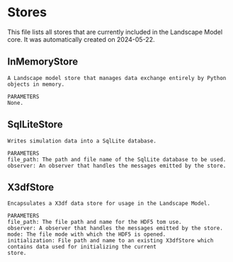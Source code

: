 # Stores
This file lists all stores that are currently included in the Landscape Model core.
It was automatically created on 2024-05-22.


## InMemoryStore
    A Landscape model store that manages data exchange entirely by Python objects in memory.

    PARAMETERS
    None.
    

## SqlLiteStore
    Writes simulation data into a SqlLite database.

    PARAMETERS
    file_path: The path and file name of the SqlLite database to be used.
    observer: An observer that handles the messages emitted by the store.
    

## X3dfStore
    Encapsulates a X3df data store for usage in the Landscape Model.

    PARAMETERS
    file_path: The file path and name for the HDF5 tom use.
    observer: A observer that handles the messages emitted by the store.
    mode: The file mode with which the HDF5 is opened.
    initialization: File path and name to an existing X3dfStore which contains data used for initializing the current
    store.
    